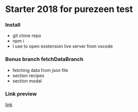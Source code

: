 # Starter 2018 for purezeen test

### Install

* git clone repo
* npm i
* I use to open exstension live server from vscode

### Bonus branch fetchDataBranch
* fetching data from json file
* section recipes
* section modal

### Link preview

[link](http://purezeen-task.surge.sh/)